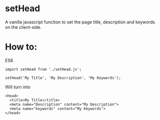 # setHead
A vanilla javascript function to set the page title, description and keywords on the client-side.
# How to:
ES6
```
import setHead from './setHead.js';

setHead('My Title', 'My Description', 'My Keywords');
```
Will turn into
```
<head>
  <title>My Title</title>
  <meta name="Description" content="My Description">
  <meta name="keywords" content="My Keywords">
</head>
```
